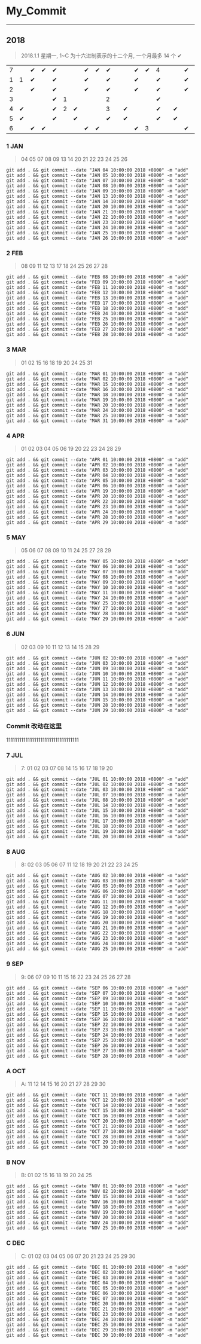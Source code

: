 # My_Commit

---

## 2018

> 2018.1.1 星期一, 1~C 为十六进制表示的十二个月, 一个月最多 14 个 ✔

| | | | | | | | | | | | | | | | | | | | | | | | | | | | | | | | | | | | | | | | | | | | | | | | | | | | | | | | |
|-|-|-|-|-|-|-|-|-|-|-|-|-|-|-|-|-|-|-|-|-|-|-|-|-|-|-|-|-|-|-|-|-|-|-|-|-|-|-|-|-|-|-|-|-|-|-|-|-|-|-|-|-|-|-|-|
|7| |✔|✔|✔| | |✔|✔|✔| | |✔|✔|4| | |✔|✔|✔| | |✔|✔|✔| | |7|✔|✔| | |✔|✔|✔| | |✔|✔|✔|9| |✔|✔|✔| | |✔|✔|✔| | |✔|✔|✔| |
|1|1|✔| |✔| | |✔| |✔| | |✔| |✔| | |✔|4|✔| | |✔| |✔| | |✔| |✔| | |✔| |✔| | |✔| |✔|A| |✔| |✔| | |✔| |✔| | |✔|C|✔| |
|2| |✔| |✔| | |✔| |✔| | |✔| |✔| | |✔|5|✔| | |✔| |✔| | |✔| |✔| |7|✔| |✔| | |✔| |✔| | |✔| |✔| | |✔| |✔| | |✔| |✔| |
|3| | | |✔|1| | | |2| | | | |✔| | | | |✔| | | | |✔| | | | |✔| |8| | |✔| | | | |✔| | | | |A| | | | |✔| | | | |✔| |
|4|✔| | |✔|2|✔| | |3| |✔| | |✔| |✔| | |✔| |✔|5| |✔| |✔| | |✔| |✔| | |✔| |✔| | |✔| |✔| | |B| |✔| | |✔| |✔| | |✔| |
|5|✔| | |✔| |✔| | |✔| |✔| | |✔| |✔| | |✔| |✔|6| |✔| |✔| | |✔| |✔| | |✔|8|✔| | |✔| |✔| | |✔| |✔| |B|✔| |✔| | |✔| |
|6| |✔|✔| | | |✔|✔| | | |✔|3| | | |✔|✔| | | |✔|✔| | |6|✔|✔| | | |✔|✔| |9| |✔|✔| | | |✔|✔| | | |✔|C| | | |✔|✔| | |

### 1 JAN

> 04 05 07 08 09 13 14 20 21 22 23 24 25 26

```
git add . && git commit --date "JAN 04 10:00:00 2018 +0800" -m "add"
git add . && git commit --date "JAN 05 10:00:00 2018 +0800" -m "add"
git add . && git commit --date "JAN 07 10:00:00 2018 +0800" -m "add"
git add . && git commit --date "JAN 08 10:00:00 2018 +0800" -m "add"
git add . && git commit --date "JAN 09 10:00:00 2018 +0800" -m "add"
git add . && git commit --date "JAN 13 10:00:00 2018 +0800" -m "add"
git add . && git commit --date "JAN 14 10:00:00 2018 +0800" -m "add"
git add . && git commit --date "JAN 20 10:00:00 2018 +0800" -m "add"
git add . && git commit --date "JAN 21 10:00:00 2018 +0800" -m "add"
git add . && git commit --date "JAN 22 10:00:00 2018 +0800" -m "add"
git add . && git commit --date "JAN 23 10:00:00 2018 +0800" -m "add"
git add . && git commit --date "JAN 24 10:00:00 2018 +0800" -m "add"
git add . && git commit --date "JAN 25 10:00:00 2018 +0800" -m "add"
git add . && git commit --date "JAN 26 10:00:00 2018 +0800" -m "add"
```

### 2 FEB

> 08 09 11 12 13 17 18 24 25 26 27 28

```
git add . && git commit --date "FEB 08 10:00:00 2018 +0800" -m "add"
git add . && git commit --date "FEB 09 10:00:00 2018 +0800" -m "add"
git add . && git commit --date "FEB 11 10:00:00 2018 +0800" -m "add"
git add . && git commit --date "FEB 12 10:00:00 2018 +0800" -m "add"
git add . && git commit --date "FEB 13 10:00:00 2018 +0800" -m "add"
git add . && git commit --date "FEB 17 10:00:00 2018 +0800" -m "add"
git add . && git commit --date "FEB 18 10:00:00 2018 +0800" -m "add"
git add . && git commit --date "FEB 24 10:00:00 2018 +0800" -m "add"
git add . && git commit --date "FEB 25 10:00:00 2018 +0800" -m "add"
git add . && git commit --date "FEB 26 10:00:00 2018 +0800" -m "add"
git add . && git commit --date "FEB 27 10:00:00 2018 +0800" -m "add"
git add . && git commit --date "FEB 28 10:00:00 2018 +0800" -m "add"
```

### 3 MAR

> 01 02 15 16 18 19 20 24 25 31

```
git add . && git commit --date "MAR 01 10:00:00 2018 +0800" -m "add"
git add . && git commit --date "MAR 02 10:00:00 2018 +0800" -m "add"
git add . && git commit --date "MAR 15 10:00:00 2018 +0800" -m "add"
git add . && git commit --date "MAR 16 10:00:00 2018 +0800" -m "add"
git add . && git commit --date "MAR 18 10:00:00 2018 +0800" -m "add"
git add . && git commit --date "MAR 19 10:00:00 2018 +0800" -m "add"
git add . && git commit --date "MAR 20 10:00:00 2018 +0800" -m "add"
git add . && git commit --date "MAR 24 10:00:00 2018 +0800" -m "add"
git add . && git commit --date "MAR 25 10:00:00 2018 +0800" -m "add"
git add . && git commit --date "MAR 31 10:00:00 2018 +0800" -m "add"
```

### 4 APR

> 01 02 03 04 05 06 19 20 22 23 24 28 29

```
git add . && git commit --date "APR 01 10:00:00 2018 +0800" -m "add"
git add . && git commit --date "APR 02 10:00:00 2018 +0800" -m "add"
git add . && git commit --date "APR 03 10:00:00 2018 +0800" -m "add"
git add . && git commit --date "APR 04 10:00:00 2018 +0800" -m "add"
git add . && git commit --date "APR 05 10:00:00 2018 +0800" -m "add"
git add . && git commit --date "APR 06 10:00:00 2018 +0800" -m "add"
git add . && git commit --date "APR 19 10:00:00 2018 +0800" -m "add"
git add . && git commit --date "APR 20 10:00:00 2018 +0800" -m "add"
git add . && git commit --date "APR 22 10:00:00 2018 +0800" -m "add"
git add . && git commit --date "APR 23 10:00:00 2018 +0800" -m "add"
git add . && git commit --date "APR 24 10:00:00 2018 +0800" -m "add"
git add . && git commit --date "APR 28 10:00:00 2018 +0800" -m "add"
git add . && git commit --date "APR 29 10:00:00 2018 +0800" -m "add"
```

### 5 MAY

> 05 06 07 08 09 10 11 24 25 27 28 29

```
git add . && git commit --date "MAY 05 10:00:00 2018 +0800" -m "add"
git add . && git commit --date "MAY 06 10:00:00 2018 +0800" -m "add"
git add . && git commit --date "MAY 07 10:00:00 2018 +0800" -m "add"
git add . && git commit --date "MAY 08 10:00:00 2018 +0800" -m "add"
git add . && git commit --date "MAY 09 10:00:00 2018 +0800" -m "add"
git add . && git commit --date "MAY 10 10:00:00 2018 +0800" -m "add"
git add . && git commit --date "MAY 11 10:00:00 2018 +0800" -m "add"
git add . && git commit --date "MAY 24 10:00:00 2018 +0800" -m "add"
git add . && git commit --date "MAY 25 10:00:00 2018 +0800" -m "add"
git add . && git commit --date "MAY 27 10:00:00 2018 +0800" -m "add"
git add . && git commit --date "MAY 28 10:00:00 2018 +0800" -m "add"
git add . && git commit --date "MAY 29 10:00:00 2018 +0800" -m "add"
```

### 6 JUN

> 02 03 09 10 11 12 13 14 15 28 29

```
git add . && git commit --date "JUN 02 10:00:00 2018 +0800" -m "add"
git add . && git commit --date "JUN 03 10:00:00 2018 +0800" -m "add"
git add . && git commit --date "JUN 09 10:00:00 2018 +0800" -m "add"
git add . && git commit --date "JUN 10 10:00:00 2018 +0800" -m "add"
git add . && git commit --date "JUN 11 10:00:00 2018 +0800" -m "add"
git add . && git commit --date "JUN 12 10:00:00 2018 +0800" -m "add"
git add . && git commit --date "JUN 13 10:00:00 2018 +0800" -m "add"
git add . && git commit --date "JUN 14 10:00:00 2018 +0800" -m "add"
git add . && git commit --date "JUN 15 10:00:00 2018 +0800" -m "add"
git add . && git commit --date "JUN 28 10:00:00 2018 +0800" -m "add"
git add . && git commit --date "JUN 29 10:00:00 2018 +0800" -m "add"
```

### Commit 改动在这里

1111111111111111111111111111111111

### 7 JUL

> 7: 01 02 03 07 08 14 15 16 17 18 19 20

```
git add . && git commit --date "JUL 01 10:00:00 2018 +0800" -m "add"
git add . && git commit --date "JUL 02 10:00:00 2018 +0800" -m "add"
git add . && git commit --date "JUL 03 10:00:00 2018 +0800" -m "add"
git add . && git commit --date "JUL 07 10:00:00 2018 +0800" -m "add"
git add . && git commit --date "JUL 08 10:00:00 2018 +0800" -m "add"
git add . && git commit --date "JUL 14 10:00:00 2018 +0800" -m "add"
git add . && git commit --date "JUL 15 10:00:00 2018 +0800" -m "add"
git add . && git commit --date "JUL 16 10:00:00 2018 +0800" -m "add"
git add . && git commit --date "JUL 17 10:00:00 2018 +0800" -m "add"
git add . && git commit --date "JUL 18 10:00:00 2018 +0800" -m "add"
git add . && git commit --date "JUL 19 10:00:00 2018 +0800" -m "add"
git add . && git commit --date "JUL 20 10:00:00 2018 +0800" -m "add"
```

### 8 AUG

> 8: 02 03 05 06 07 11 12 18 19 20 21 22 23 24 25

```
git add . && git commit --date "AUG 02 10:00:00 2018 +0800" -m "add"
git add . && git commit --date "AUG 03 10:00:00 2018 +0800" -m "add"
git add . && git commit --date "AUG 05 10:00:00 2018 +0800" -m "add"
git add . && git commit --date "AUG 06 10:00:00 2018 +0800" -m "add"
git add . && git commit --date "AUG 07 10:00:00 2018 +0800" -m "add"
git add . && git commit --date "AUG 11 10:00:00 2018 +0800" -m "add"
git add . && git commit --date "AUG 12 10:00:00 2018 +0800" -m "add"
git add . && git commit --date "AUG 18 10:00:00 2018 +0800" -m "add"
git add . && git commit --date "AUG 19 10:00:00 2018 +0800" -m "add"
git add . && git commit --date "AUG 20 10:00:00 2018 +0800" -m "add"
git add . && git commit --date "AUG 21 10:00:00 2018 +0800" -m "add"
git add . && git commit --date "AUG 22 10:00:00 2018 +0800" -m "add"
git add . && git commit --date "AUG 23 10:00:00 2018 +0800" -m "add"
git add . && git commit --date "AUG 24 10:00:00 2018 +0800" -m "add"
git add . && git commit --date "AUG 25 10:00:00 2018 +0800" -m "add"
```

### 9 SEP

> 9: 06 07 09 10 11 15 16 22 23 24 25 26 27 28

```
git add . && git commit --date "SEP 06 10:00:00 2018 +0800" -m "add"
git add . && git commit --date "SEP 07 10:00:00 2018 +0800" -m "add"
git add . && git commit --date "SEP 09 10:00:00 2018 +0800" -m "add"
git add . && git commit --date "SEP 10 10:00:00 2018 +0800" -m "add"
git add . && git commit --date "SEP 11 10:00:00 2018 +0800" -m "add"
git add . && git commit --date "SEP 15 10:00:00 2018 +0800" -m "add"
git add . && git commit --date "SEP 16 10:00:00 2018 +0800" -m "add"
git add . && git commit --date "SEP 22 10:00:00 2018 +0800" -m "add"
git add . && git commit --date "SEP 23 10:00:00 2018 +0800" -m "add"
git add . && git commit --date "SEP 24 10:00:00 2018 +0800" -m "add"
git add . && git commit --date "SEP 25 10:00:00 2018 +0800" -m "add"
git add . && git commit --date "SEP 26 10:00:00 2018 +0800" -m "add"
git add . && git commit --date "SEP 27 10:00:00 2018 +0800" -m "add"
git add . && git commit --date "SEP 28 10:00:00 2018 +0800" -m "add"
```

### A OCT

> A: 11 12 14 15 16 20 21 27 28 29 30

```
git add . && git commit --date "OCT 11 10:00:00 2018 +0800" -m "add"
git add . && git commit --date "OCT 12 10:00:00 2018 +0800" -m "add"
git add . && git commit --date "OCT 14 10:00:00 2018 +0800" -m "add"
git add . && git commit --date "OCT 15 10:00:00 2018 +0800" -m "add"
git add . && git commit --date "OCT 16 10:00:00 2018 +0800" -m "add"
git add . && git commit --date "OCT 20 10:00:00 2018 +0800" -m "add"
git add . && git commit --date "OCT 21 10:00:00 2018 +0800" -m "add"
git add . && git commit --date "OCT 27 10:00:00 2018 +0800" -m "add"
git add . && git commit --date "OCT 28 10:00:00 2018 +0800" -m "add"
git add . && git commit --date "OCT 29 10:00:00 2018 +0800" -m "add"
git add . && git commit --date "OCT 30 10:00:00 2018 +0800" -m "add"
```

### B NOV

> B: 01 02 15 16 18 19 20 24 25

```
git add . && git commit --date "NOV 01 10:00:00 2018 +0800" -m "add"
git add . && git commit --date "NOV 02 10:00:00 2018 +0800" -m "add"
git add . && git commit --date "NOV 15 10:00:00 2018 +0800" -m "add"
git add . && git commit --date "NOV 16 10:00:00 2018 +0800" -m "add"
git add . && git commit --date "NOV 18 10:00:00 2018 +0800" -m "add"
git add . && git commit --date "NOV 19 10:00:00 2018 +0800" -m "add"
git add . && git commit --date "NOV 20 10:00:00 2018 +0800" -m "add"
git add . && git commit --date "NOV 24 10:00:00 2018 +0800" -m "add"
git add . && git commit --date "NOV 25 10:00:00 2018 +0800" -m "add"
```

### C DEC

> C: 01 02 03 04 05 06 07 20 21 23 24 25 29 30

```
git add . && git commit --date "DEC 01 10:00:00 2018 +0800" -m "add"
git add . && git commit --date "DEC 02 10:00:00 2018 +0800" -m "add"
git add . && git commit --date "DEC 03 10:00:00 2018 +0800" -m "add"
git add . && git commit --date "DEC 04 10:00:00 2018 +0800" -m "add"
git add . && git commit --date "DEC 05 10:00:00 2018 +0800" -m "add"
git add . && git commit --date "DEC 06 10:00:00 2018 +0800" -m "add"
git add . && git commit --date "DEC 07 10:00:00 2018 +0800" -m "add"
git add . && git commit --date "DEC 20 10:00:00 2018 +0800" -m "add"
git add . && git commit --date "DEC 21 10:00:00 2018 +0800" -m "add"
git add . && git commit --date "DEC 23 10:00:00 2018 +0800" -m "add"
git add . && git commit --date "DEC 24 10:00:00 2018 +0800" -m "add"
git add . && git commit --date "DEC 25 10:00:00 2018 +0800" -m "add"
git add . && git commit --date "DEC 29 10:00:00 2018 +0800" -m "add"
git add . && git commit --date "DEC 30 10:00:00 2018 +0800" -m "add"
```